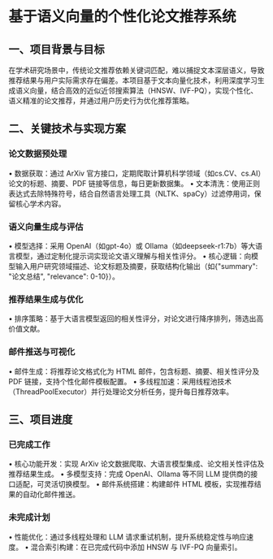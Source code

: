 # 基于语义向量的个性化论文推荐系统
## 一、项目背景与目标
在学术研究场景中，传统论文推荐依赖关键词匹配，难以捕捉文本深层语义，导致推荐结果与用户实际需求存在偏差。本项目基于文本向量化技术，利用深度学习生成语义向量，结合高效的近似近邻搜索算法（HNSW、IVF-PQ），实现个性化、语义精准的论文推荐，并通过用户历史行为优化推荐策略。
## 二、关键技术与实现方案
### 论文数据预处理
•	数据获取：通过 ArXiv 官方接口，定期爬取计算机科学领域（如cs.CV、cs.AI）论文的标题、摘要、PDF 链接等信息，每日更新数据集。
•	文本清洗：使用正则表达式去除特殊符号，结合自然语言处理工具（NLTK、spaCy）过滤停用词，保留核心学术内容。
### 语义向量生成与评估
•	模型选择：采用 OpenAI（如gpt-4o）或 Ollama（如deepseek-r1:7b）等大语言模型，通过定制化提示词实现论文语义理解与相关性评分。
•	核心逻辑：向模型输入用户研究领域描述、论文标题及摘要，获取结构化输出（如{"summary": "论文总结", "relevance": 0-10}）。
### 推荐结果生成与优化
•	排序策略：基于大语言模型返回的相关性评分，对论文进行降序排列，筛选出高价值文献。
### 邮件推送与可视化
•	邮件生成：将推荐论文格式化为 HTML 邮件，包含标题、摘要、相关性评分及 PDF 链接，支持个性化邮件模板配置。
•	多线程加速：采用线程池技术（ThreadPoolExecutor）并行处理论文分析任务，提升每日推荐效率。
## 三、项目进度
### 已完成工作
•	核心功能开发：实现 ArXiv 论文数据爬取、大语言模型集成、论文相关性评估及推荐结果生成。
•	多模型支持：完成 OpenAI、Ollama 等不同 LLM 提供商的接口适配，可灵活切换模型。
•	邮件系统搭建：构建邮件 HTML 模板，实现推荐结果的自动化邮件推送。
###	未完成计划
•   性能优化：通过多线程处理和 LLM 请求重试机制，提升系统稳定性与响应速度。
•   混合索引构建：在已完成代码中添加 HNSW 与 IVF-PQ 向量索引。

